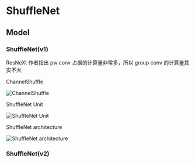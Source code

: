# ShuffleNet


## Model

### ShuffleNet(v1)

ResNeXt 作者指出 pw conv 占据的计算量非常多，所以 group conv 的计算量其实不大

ChannelShuffle

![ChannelShuffle](https://cdn.jsdelivr.net/gh/hucorz/image-processing-by-dl/img/classification/ShuffleNet(v1)_1.png)

ShuffleNet Unit

![ShuffleNet Unit](https://cdn.jsdelivr.net/gh/hucorz/image-processing-by-dl/img/classification/ShuffleNet(v1)_2.png)

ShuffleNet architecture

![ShuffleNet architecture](https://cdn.jsdelivr.net/gh/hucorz/image-processing-by-dl/img/classification/ShuffleNet(v1)_3.png)

### ShuffleNet(v2)

